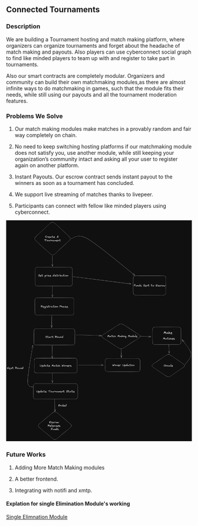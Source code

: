 ﻿## Connected Tournaments

### Description 
We are building a Tournament hosting and match making platform, where organizers can organize tournaments and forget about the headache of match making and payouts. Also players can use cyberconnect social graph to find like minded players to team up with and register to take part in tournaments.

Also our smart contracts are completely modular. Organizers and community can build their own matchmaking modules,as there are almost infinite ways to do matchmaking in games, such that the module fits their needs, while still using our payouts and all the tournament moderation features.

### Problems We Solve
1.  Our match making modules make matches in a provably random and fair way completely on chain.
    
2.  No need to keep switching hosting platforms if our matchmaking module does not satisfy you, use another module, while still keeping your organization’s community intact and asking all your user to register again on another platform.
    
3.  Instant Payouts. Our escrow contract sends instant payout to the winners as soon as a tournament has concluded.
    
4.  We support live streaming of matches thanks to livepeer.
    
5.  Participants can connect with fellow like minded players using cyberconnect.

![Methodology](./frontend/public/methodology.png)
### Future Works
1.  Adding More Match Making modules
    
2.  A better frontend.
    
3.  Integrating with notifi and xmtp.

#### Explation for single Elimination Module's working
 [Single Elimnation Module](https://drive.google.com/file/d/1A24JDrMs7BouJ6-atgFIL1hB1jW5h724/view?usp=sharing)

